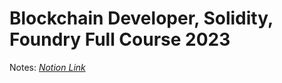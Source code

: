 # Blockchain Developer, Solidity, Foundry Full Course 2023

Notes: *[Notion Link](https://www.notion.so/manuworks/Learn-Solidity-Blockchain-Development-Smart-Contracts-Powered-By-AI-Full-Course-075a809e2c084afe9b0715de5b372ac0#6f55b285208143df96f9dd5606b4028b)*